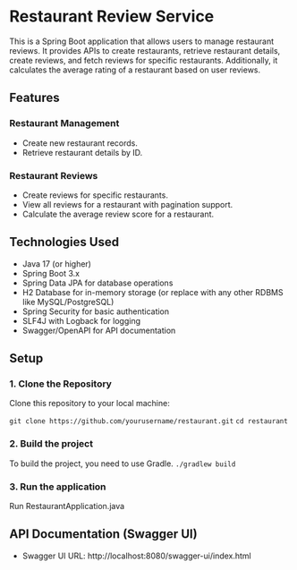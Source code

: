 # Restaurant Review Service

This is a Spring Boot application that allows users to manage restaurant reviews. It provides APIs to create restaurants, retrieve restaurant details, create reviews, and fetch reviews for specific restaurants. Additionally, it calculates the average rating of a restaurant based on user reviews.

## Features
### Restaurant Management
* Create new restaurant records.
* Retrieve restaurant details by ID.

### Restaurant Reviews
* Create reviews for specific restaurants.
* View all reviews for a restaurant with pagination support.
* Calculate the average review score for a restaurant.

## Technologies Used
* Java 17 (or higher)
* Spring Boot 3.x
* Spring Data JPA for database operations
* H2 Database for in-memory storage (or replace with any other RDBMS like MySQL/PostgreSQL)
* Spring Security for basic authentication
* SLF4J with Logback for logging
* Swagger/OpenAPI for API documentation

## Setup
### 1. Clone the Repository
Clone this repository to your local machine:

`git clone https://github.com/yourusername/restaurant.git`
`cd restaurant`

### 2. Build the project
To build the project, you need to use Gradle.
`./gradlew build`

### 3. Run the application
Run RestaurantApplication.java

## API Documentation (Swagger UI)
* Swagger UI URL: http://localhost:8080/swagger-ui/index.html


